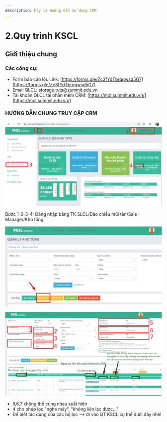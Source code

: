 ```yaml
---
description: hay là Hướng dẫn sử dụng CRM
---
```


# 2.Quy trình KSCL

## **Giới thiệu chung**

### **Các công cụ:**

* Form báo cáo lỗi. Link: [https://forms.gle/Zc3fYdTbrqqwsd5G7](https://forms.gle/Zc3fYdTbrqqwsd5G7)
* Email QLCL: storage.tvts@summit.edu.vn
* Tài khoản QLCL tại phần mềm CRM: [https://mol.summit.edu.vn/](https://mol.summit.edu.vn/) 

### **HƯỚNG DẪN CHUNG TRUY CẬP CRM**

![B&#x1B0;&#x1EDB;c 1-2-3-4](../../.gitbook/assets/mol.png)

Bước 1-2-3-4: Đăng nhập bằng TK SLCL/Đảo chiều mũi tên/Sale Manager/Kho tổng

![B&#x1B0;&#x1EDB;c 5](../../.gitbook/assets/mol2.png)

![Gi&#x1EA3;i th&#xED;ch th&#xEA;m v&#x1EC1; c&#xE1;ch hi&#x1EC3;n th&#x1ECB; v&#xE0; s&#x1EED; d&#x1EE5;ng &#x1EDF; d&#x1B0;&#x1EDB;i nh&#xE9;](../../.gitbook/assets/mol3.png)

* 5,6,7 không thể cùng nhau xuất hiện
* 4 cho phép lọc "nghe máy", "không liên lạc được..."
* Để biết tác dụng của các bộ lọc --&gt; đi vào QT KSCL cụ thể dưới đây nhé!



